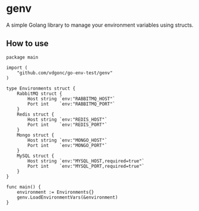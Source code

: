 # genv
A  simple Golang library to manage your environment variables using structs.


## How to use


```golang
package main

import (
	"github.com/vdgonc/go-env-test/genv"
)

type Environments struct {
	RabbitMQ struct {
		Host string `env:"RABBITMQ_HOST"`
		Port int    `env:"RABBITMQ_PORT"`
	}
	Redis struct {
		Host string `env:"REDIS_HOST"`
		Port int    `env:"REDIS_PORT"`
	}
	Mongo struct {
		Host string `env:"MONGO_HOST"`
		Port int    `env:"MONGO_PORT"`
	}
	MySQL struct {
		Host string `env:"MYSQL_HOST,required=true"`
		Port int    `env:"MYSQL_PORT,required=true"`
	}
}

func main() {
	environment := Environments{}
	genv.LoadEnvironmentVars(&environment)
}


```